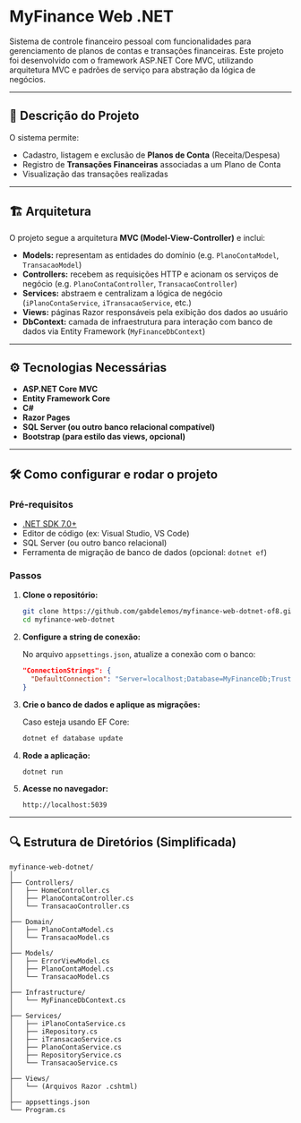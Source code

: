 # MyFinance Web .NET

Sistema de controle financeiro pessoal com funcionalidades para gerenciamento de planos de contas e transações financeiras. Este projeto foi desenvolvido com o framework ASP.NET Core MVC, utilizando arquitetura MVC e padrões de serviço para abstração da lógica de negócios.

---

## 📝 Descrição do Projeto

O sistema permite:

- Cadastro, listagem e exclusão de **Planos de Conta** (Receita/Despesa)
- Registro de **Transações Financeiras** associadas a um Plano de Conta
- Visualização das transações realizadas

---

## 🏗️ Arquitetura

O projeto segue a arquitetura **MVC (Model-View-Controller)** e inclui:

- **Models:** representam as entidades do domínio (e.g. `PlanoContaModel`, `TransacaoModel`)
- **Controllers:** recebem as requisições HTTP e acionam os serviços de negócio (e.g. `PlanoContaController`, `TransacaoController`)
- **Services:** abstraem e centralizam a lógica de negócio (`iPlanoContaService`, `iTransacaoService`, etc.)
- **Views:** páginas Razor responsáveis pela exibição dos dados ao usuário
- **DbContext:** camada de infraestrutura para interação com banco de dados via Entity Framework (`MyFinanceDbContext`)

---

## ⚙️ Tecnologias Necessárias

- **ASP.NET Core MVC**
- **Entity Framework Core**
- **C#**
- **Razor Pages**
- **SQL Server (ou outro banco relacional compatível)**
- **Bootstrap (para estilo das views, opcional)**

---

## 🛠️ Como configurar e rodar o projeto

### Pré-requisitos

- [.NET SDK 7.0+](https://dotnet.microsoft.com/download)
- Editor de código (ex: Visual Studio, VS Code)
- SQL Server (ou outro banco relacional)
- Ferramenta de migração de banco de dados (opcional: `dotnet ef`)

### Passos

1. **Clone o repositório:**

   ```bash
   git clone https://github.com/gabdelemos/myfinance-web-dotnet-of8.git
   cd myfinance-web-dotnet
   ```

2. **Configure a string de conexão:**

   No arquivo `appsettings.json`, atualize a conexão com o banco:

   ```json
   "ConnectionStrings": {
     "DefaultConnection": "Server=localhost;Database=MyFinanceDb;Trusted_Connection=True;"
   }
   ```

3. **Crie o banco de dados e aplique as migrações:**

   Caso esteja usando EF Core:

   ```bash
   dotnet ef database update
   ```

4. **Rode a aplicação:**

   ```bash
   dotnet run
   ```

5. **Acesse no navegador:**

   ```
   http://localhost:5039
   ```

---

## 🔍 Estrutura de Diretórios (Simplificada)

```
myfinance-web-dotnet/
│
├── Controllers/
│   ├── HomeController.cs
│   ├── PlanoContaController.cs
│   └── TransacaoController.cs
│
├── Domain/
│   ├── PlanoContaModel.cs
│   └── TransacaoModel.cs
│
├── Models/
│   ├── ErrorViewModel.cs
│   ├── PlanoContaModel.cs
│   └── TransacaoModel.cs
│
├── Infrastructure/
│   └── MyFinanceDbContext.cs
│
├── Services/
│   ├── iPlanoContaService.cs
│   ├── iRepository.cs
│   ├── iTransacaoService.cs
│   ├── PlanoContaService.cs
│   ├── RepositoryService.cs
│   └── TransacaoService.cs
│
├── Views/
│   └── (Arquivos Razor .cshtml)
│
├── appsettings.json
└── Program.cs
```